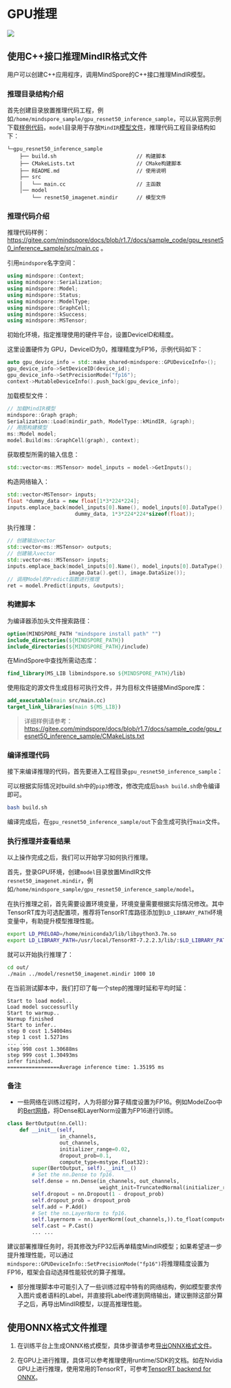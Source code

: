 # GPU推理

<a href="https://gitee.com/mindspore/docs/blob/r1.7/tutorials/experts/source_zh_cn/infer/cpu_gpu_mindir.md" target="_blank"><img src="https://mindspore-website.obs.cn-north-4.myhuaweicloud.com/website-images/r1.7/resource/_static/logo_source.png"></a>

## 使用C++接口推理MindIR格式文件

用户可以创建C++应用程序，调用MindSpore的C++接口推理MindIR模型。

### 推理目录结构介绍

首先创建目录放置推理代码工程，例如`/home/mindspore_sample/gpu_resnet50_inference_sample`，可以从官网示例下载[样例代码](https://gitee.com/mindspore/docs/tree/r1.7/docs/sample_code/gpu_resnet50_inference_sample)，`model`目录用于存放`MindIR`[模型文件](https://mindspore-website.obs.cn-north-4.myhuaweicloud.com/sample_resources/ascend310_resnet50_preprocess_sample/resnet50_imagenet.mindir)，推理代码工程目录结构如下：

```text
└─gpu_resnet50_inference_sample
    ├── build.sh                          // 构建脚本
    ├── CMakeLists.txt                    // CMake构建脚本
    ├── README.md                         // 使用说明
    ├── src
    │   └── main.cc                       // 主函数
    │── model
        └── resnet50_imagenet.mindir      // 模型文件
```

### 推理代码介绍

推理代码样例：<https://gitee.com/mindspore/docs/blob/r1.7/docs/sample_code/gpu_resnet50_inference_sample/src/main.cc> 。

引用`mindspore`名字空间：

```c++
using mindspore::Context;
using mindspore::Serialization;
using mindspore::Model;
using mindspore::Status;
using mindspore::ModelType;
using mindspore::GraphCell;
using mindspore::kSuccess;
using mindspore::MSTensor;
```

初始化环境，指定推理使用的硬件平台，设置DeviceID和精度。

这里设置硬件为 GPU，DeviceID为0，推理精度为FP16，示例代码如下：

```c++
auto gpu_device_info = std::make_shared<mindspore::GPUDeviceInfo>();
gpu_device_info->SetDeviceID(device_id);
gpu_device_info->SetPrecisionMode("fp16");
context->MutableDeviceInfo().push_back(gpu_device_info);
```

加载模型文件：

```c++
// 加载MindIR模型
mindspore::Graph graph;
Serialization::Load(mindir_path, ModelType::kMindIR, &graph);
// 用图构建模型
ms::Model model;
model.Build(ms::GraphCell(graph), context);
```

获取模型所需的输入信息：

```c++
std::vector<ms::MSTensor> model_inputs = model->GetInputs();
```

构造网络输入：

```c++
std::vector<MSTensor> inputs;
float *dummy_data = new float[1*3*224*224];
inputs.emplace_back(model_inputs[0].Name(), model_inputs[0].DataType(), model_inputs[0].Shape(),
                      dummy_data, 1*3*224*224*sizeof(float));
```

执行推理：

```c++
// 创建输出vector
std::vector<ms::MSTensor> outputs;
// 创建输入vector
std::vector<ms::MSTensor> inputs;
inputs.emplace_back(model_inputs[0].Name(), model_inputs[0].DataType(), model_inputs[0].Shape(),
                    image.Data().get(), image.DataSize());
// 调用Model的Predict函数进行推理
ret = model.Predict(inputs, &outputs);
```

### 构建脚本

为编译器添加头文件搜索路径：

```cmake
option(MINDSPORE_PATH "mindspore install path" "")
include_directories(${MINDSPORE_PATH})
include_directories(${MINDSPORE_PATH}/include)
```

在MindSpore中查找所需动态库：

```cmake
find_library(MS_LIB libmindspore.so ${MINDSPORE_PATH}/lib)
```

使用指定的源文件生成目标可执行文件，并为目标文件链接MindSpore库：

```cmake
add_executable(main src/main.cc)
target_link_libraries(main ${MS_LIB})
```

>详细样例请参考：
><https://gitee.com/mindspore/docs/blob/r1.7/docs/sample_code/gpu_resnet50_inference_sample/CMakeLists.txt>

### 编译推理代码

接下来编译推理的代码，首先要进入工程目录`gpu_resnet50_inference_sample`：

可以根据实际情况对build.sh中的`pip3`修改，修改完成后`bash build.sh`命令编译即可。

```bash
bash build.sh
```

编译完成后，在`gpu_resnet50_inference_sample/out`下会生成可执行`main`文件。

### 执行推理并查看结果

以上操作完成之后，我们可以开始学习如何执行推理。

首先，登录GPU环境，创建`model`目录放置MindIR文件`resnet50_imagenet.mindir`，例如`/home/mindspore_sample/gpu_resnet50_inference_sample/model`。

在执行推理之前，首先需要设置环境变量，环境变量需要根据实际情况修改。其中TensorRT库为可选配置项，推荐将TensorRT库路径添加到`LD_LIBRARY_PATH`环境变量中，有助提升模型推理性能。

```bash
export LD_PRELOAD=/home/miniconda3/lib/libpython3.7m.so
export LD_LIBRARY_PATH=/usr/local/TensorRT-7.2.2.3/lib/:$LD_LIBRARY_PATH
```

就可以开始执行推理了：

```bash
cd out/
./main ../model/resnet50_imagenet.mindir 1000 10
```

在当前测试脚本中，我们打印了每一个step的推理时延和平均时延：

```text
Start to load model..
Load model successuflly
Start to warmup..
Warmup finished
Start to infer..
step 0 cost 1.54004ms
step 1 cost 1.5271ms
... ...
step 998 cost 1.30688ms
step 999 cost 1.30493ms
infer finished.
=================Average inference time: 1.35195 ms
```

### 备注

- 一些网络在训练过程时，人为将部分算子精度设置为FP16。例如ModelZoo中的[Bert网络](https://gitee.com/mindspore/models/blob/r1.7/official/nlp/bert/src/bert_model.py)，将Dense和LayerNorm设置为FP16进行训练。

```python
class BertOutput(nn.Cell):
    def __init__(self,
                 in_channels,
                 out_channels,
                 initializer_range=0.02,
                 dropout_prob=0.1,
                 compute_type=mstype.float32):
        super(BertOutput, self).__init__()
        # Set the nn.Dense to fp16.
        self.dense = nn.Dense(in_channels, out_channels,
                              weight_init=TruncatedNormal(initializer_range)).to_float(compute_type)
        self.dropout = nn.Dropout(1 - dropout_prob)
        self.dropout_prob = dropout_prob
        self.add = P.Add()
        # Set the nn.LayerNorm to fp16.
        self.layernorm = nn.LayerNorm((out_channels,)).to_float(compute_type)
        self.cast = P.Cast()
        ... ...
```

建议部署推理任务时，将其修改为FP32后再单精度MindIR模型；如果希望进一步提升推理性能，可以通过`mindspore::GPUDeviceInfo::SetPrecisionMode("fp16")`将推理精度设置为FP16，框架会自动选择性能较优的算子推理。

- 部分推理脚本中可能引入了一些训练过程中特有的网络结构，例如模型要求传入图片或者语料的Label，并直接将Label传递到网络输出，建议删除这部分算子之后，再导出MindIR模型，以提高推理性能。

## 使用ONNX格式文件推理

1. 在训练平台上生成ONNX格式模型，具体步骤请参考[导出ONNX格式文件](https://www.mindspore.cn/tutorials/zh-CN/r1.7/advanced/train/save.html#导出onnx格式文件)。

2. 在GPU上进行推理，具体可以参考推理使用runtime/SDK的文档。如在Nvidia GPU上进行推理，使用常用的TensorRT，可参考[TensorRT backend for ONNX](https://github.com/onnx/onnx-tensorrt)。
